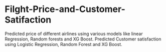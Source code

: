 # Filght-Price-and-Customer-Satifaction
Predicted price of different airlines using various models like linear Regression, Random forests and XG Boost. Predicted Customer satisfaction using Logistic Regression, Random Forest and XG Boost.
